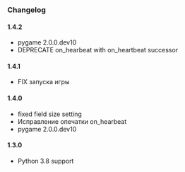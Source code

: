 ### Changelog

#### 1.4.2
* pygame 2.0.0.dev10
* DEPRECATE on_hearbeat with on_heartbeat successor 

#### 1.4.1
* FIX запуска игры

#### 1.4.0
* fixed field size setting
* Исправление опечатки on_hearbeat
* pygame 2.0.0.dev10

#### 1.3.0
* Python 3.8 support

